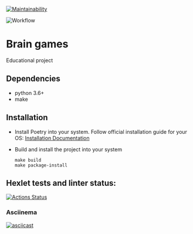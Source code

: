 [![Maintainability](https://api.codeclimate.com/v1/badges/dc6fab120ad8c15eb8ca/maintainability)](https://codeclimate.com/github/foxy-chay/python-project-lvl1/maintainability)

![Workflow](https://github.com/foxy-chay/python-project-lvl1/actions/workflows/pyci.yml/badge.svg)

# Brain games

Educational project

## Dependencies

- python 3.6+
- make

## Installation

- Install Poetry into your system. Follow official installation guide for your OS: 
  [Installation Documentation](https://python-poetry.org/docs/#installation)

- Build and install the project into your system
  ```
  make build
  make package-install
  ```

## Hexlet tests and linter status:

[![Actions Status](https://github.com/foxy-chay/python-project-lvl1/workflows/hexlet-check/badge.svg)](https://github.com/foxy-chay/python-project-lvl1/actions)

### Asciinema

[![asciicast](https://asciinema.org/a/Czn6MMEt5saWPTro0NSDTal04.svg)](https://asciinema.org/a/Czn6MMEt5saWPTro0NSDTal04)
